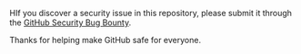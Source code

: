HIf you discover a security issue in this repository, please submit it through the [GitHub Security Bug Bounty](https://hackerone.com/github).

Thanks for helping make GitHub safe for everyone.
